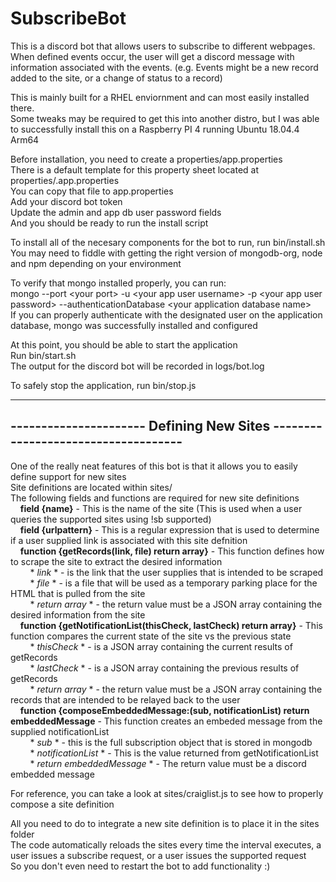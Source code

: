 # SubscribeBot
This is a discord bot that allows users to subscribe to different webpages.  When defined events occur, the user will get a discord message with information associated with the events.  (e.g. Events might be a new record added to the site, or a change of status to a record)

This is mainly built for a RHEL enviornment and can most easily installed there.<br>
Some tweaks may be required to get this into another distro, but I was able to successfully install this on a Raspberry PI 4 running Ubuntu 18.04.4 Arm64

Before installation, you need to create a properties/app.properties<br>
There is a default template for this property sheet located at properties/.app.properties<br>
You can copy that file to app.properties<br>
Add your discord bot token<br>
Update the admin and app db user password fields<br>
And you should be ready to run the install script

To install all of the necesary components for the bot to run, run bin/install.sh<br>
You may need to fiddle with getting the right version of mongodb-org, node and npm depending on your environment

To verify that mongo installed properly, you can run:<br>
mongo --port \<your port\> -u \<your app user username\> -p \<your app user password\> --authenticationDatabase \<your application database name\><br>
If you can properly authenticate with the designated user on the application database, mongo was successfully installed and configured

At this point, you should be able to start the application<br>
Run bin/start.sh<br>
The output for the discord bot will be recorded in logs/bot.log

To safely stop the application, run bin/stop.js

------------------------------------------------------------------------------
---------------------- Defining New Sites ------------------------------------
------------------------------------------------------------------------------

One of the really neat features of this bot is that it allows you to easily define support for new sites<br>
Site definitions are located within sites/<br>
The following fields and functions are required for new site definitions<br>
&nbsp;&nbsp;&nbsp;&nbsp;**field {name}** - This is the name of the site (This is used when a user queries the supported sites using !sb supported)<br>
&nbsp;&nbsp;&nbsp;&nbsp;**field {urlpattern}** - This is a regular expression that is used to determine if a user supplied link is associated with this site defnition<br>
&nbsp;&nbsp;&nbsp;&nbsp;**function {getRecords(link, file) return array}** - This function defines how to scrape the site to extract the desired information<br>
&nbsp;&nbsp;&nbsp;&nbsp;&nbsp;&nbsp;&nbsp;&nbsp;* *link* * - is the link that the user supplies that is intended to be scraped<br>
&nbsp;&nbsp;&nbsp;&nbsp;&nbsp;&nbsp;&nbsp;&nbsp;* *file* * - is a file that will be used as a temporary parking place for the HTML that is pulled from the site<br>
&nbsp;&nbsp;&nbsp;&nbsp;&nbsp;&nbsp;&nbsp;&nbsp;* *return array* * - the return value must be a JSON array containing the desired information from the site<br>
&nbsp;&nbsp;&nbsp;&nbsp;**function {getNotificationList(thisCheck, lastCheck) return array}** - This function compares the current state of the site vs the previous state<br>
&nbsp;&nbsp;&nbsp;&nbsp;&nbsp;&nbsp;&nbsp;&nbsp;* *thisCheck* * - is a JSON array containing the current results of getRecords<br>
&nbsp;&nbsp;&nbsp;&nbsp;&nbsp;&nbsp;&nbsp;&nbsp;* *lastCheck* * - is a JSON array containing the previous results of getRecords<br>
&nbsp;&nbsp;&nbsp;&nbsp;&nbsp;&nbsp;&nbsp;&nbsp;* *return array* * - the return value must be a JSON array containing the records that are intended to be relayed back to the user<br>
&nbsp;&nbsp;&nbsp;&nbsp;**function {composeEmbeddedMessage:(sub, notificationList) return embeddedMessage** - This function creates an embeded message from the supplied notificationList<br>
&nbsp;&nbsp;&nbsp;&nbsp;&nbsp;&nbsp;&nbsp;&nbsp;* *sub* * - this is the full subscription object that is stored in mongodb<br>
&nbsp;&nbsp;&nbsp;&nbsp;&nbsp;&nbsp;&nbsp;&nbsp;* *notificationList* * - This is the value returned from getNotificationList<br>
&nbsp;&nbsp;&nbsp;&nbsp;&nbsp;&nbsp;&nbsp;&nbsp;* *return embeddedMessage* * - The return value must be a discord embedded message<br>

For reference, you can take a look at sites/craiglist.js to see how to properly compose a site definition

All you need to do to integrate a new site definition is to place it in the sites folder<br>
The code automatically reloads the sites every time the interval executes, a user issues a subscribe request, or a user issues the supported request<br>
So you don't even need to restart the bot to add functionality :)
